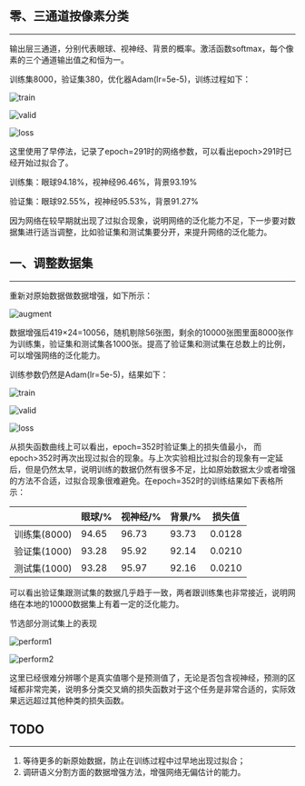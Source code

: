 ## 零、三通道按像素分类

------

输出层三通道，分别代表眼球、视神经、背景的概率。激活函数softmax，每个像素的三个通道输出值之和恒为一。

训练集8000，验证集380，优化器Adam(lr=5e-5)，训练过程如下：

![train](<https://raw.githubusercontent.com/taotie144/ImgStore/master/temp5/1.png>)

![valid](<https://raw.githubusercontent.com/taotie144/ImgStore/master/temp5/2.png>)

![loss](<https://raw.githubusercontent.com/taotie144/ImgStore/master/temp5/3.png>)

这里使用了早停法，记录了epoch=291时的网络参数，可以看出epoch>291时已经开始过拟合了。

训练集：眼球94.18%，视神经96.46%，背景93.19%

验证集：眼球92.55%，视神经95.53%，背景91.27%

因为网络在较早期就出现了过拟合现象，说明网络的泛化能力不足，下一步要对数据集进行适当调整，比如验证集和测试集要分开，来提升网络的泛化能力。

## 一、调整数据集

------

重新对原始数据做数据增强，如下所示：

![augment](<https://raw.githubusercontent.com/taotie144/ImgStore/master/temp5/4.png>)

数据增强后419×24=10056，随机剔除56张图，剩余的10000张图里面8000张作为训练集，验证集和测试集各1000张。提高了验证集和测试集在总数上的比例，可以增强网络的泛化能力。

训练参数仍然是Adam(lr=5e-5)，结果如下：

![train](https://raw.githubusercontent.com/taotie144/ImgStore/master/temp5/5.png)

![valid](https://raw.githubusercontent.com/taotie144/ImgStore/master/temp5/6.png)

![loss](https://raw.githubusercontent.com/taotie144/ImgStore/master/temp5/7.png)

从损失函数曲线上可以看出，epoch=352时验证集上的损失值最小， 而epoch>352时再次出现过拟合的现象。与上次实验相比过拟合的现象有一定延后，但是仍然太早，说明训练的数据仍然有很多不足，比如原始数据太少或者增强的方法不合适，过拟合现象很难避免。在epoch=352时的训练结果如下表格所示：

|              | 眼球/% | 视神经/% | 背景/% | 损失值 |
| ------------ | ------ | -------- | ------ | ------ |
| 训练集(8000) | 94.65  | 96.73    | 93.73  | 0.0128 |
| 验证集(1000) | 93.28  | 95.92    | 92.14  | 0.0210 |
| 测试集(1000) | 93.28  | 95.97    | 92.16  | 0.0210 |

可以看出验证集跟测试集的数据几乎趋于一致，两者跟训练集也非常接近，说明网络在本地的10000数据集上有着一定的泛化能力。

节选部分测试集上的表现

![perform1](<https://raw.githubusercontent.com/taotie144/ImgStore/master/temp5/8.png>)

![perform2](<https://raw.githubusercontent.com/taotie144/ImgStore/master/temp5/9.png>)

这里已经很难分辨哪个是真实值哪个是预测值了，无论是否包含视神经，预测的区域都非常完美，说明多分类交叉熵的损失函数对于这个任务是非常合适的，实际效果远远超过其他种类的损失函数。

## TODO

------

1. 等待更多的新原始数据，防止在训练过程中过早地出现过拟合；
2. 调研语义分割方面的数据增强方法，增强网络无偏估计的能力。
